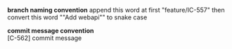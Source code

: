 
**branch naming convention**
append this word at first "feature/IC-557" then 
convert this word ""Add webapi"" to snake case



**commit message convention**  
[C-562] commit message
